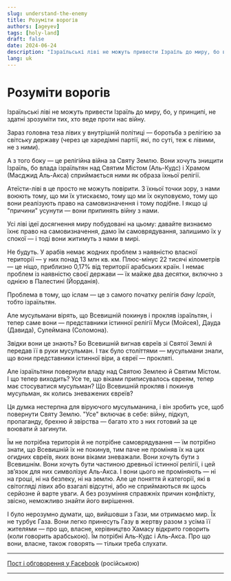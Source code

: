 ```yaml
---
slug: understand-the-enemy
title: Розуміти ворогів
authors: [ageyev]
tags: [holy-land]
draft: false
date: 2024-06-24
description: "Ізраїльські ліві не можуть привести Ізраїль до миру, бо в принципі не здатні зрозуміти тих, хто веде проти нас війну"
lang: uk 
---
```


# Розуміти ворогів

Ізраїльські ліві не можуть привести Ізраїль до миру, бо, у принципі, не здатні зрозуміти тих, хто веде проти нас війну.

Зараз головна теза лівих у внутрішній політиці — боротьба з релігією за світську державу (через це харедімні партії, які, по суті, теж є лівими, не з ними).

А з того боку — це релігійна війна за Святу Землю. Вони хочуть знищити Ізраїль, бо влада ізраїльтян над Святим Містом (Аль-Кудс) і Храмом (Масджид Аль-Акса) сприймається ними як образа їхньої релігії.

Атеїсти-ліві в це просто не можуть повірити. З їхньої точки зору, з нами воюють тому, що ми їх утискаємо, тому що ми їх окуповуємо, тому що вони реалізують право на самовизначення і тому подібне. І якщо ці "причини" усунути — вони припинять війну з нами.

Усі ліві ідеї досягнення миру побудовані на цьому: давайте визнаємо їхнє право на самовизначення, дамо їм самоврядування, залишимо їх у спокої — і тоді вони житимуть з нами в мирі.

Не будуть. У арабів немає жодних проблем з наявністю власної території — у них понад 13 млн кв. км. Плюс-мінус 22 тисячі кілометрів — це ніщо, приблизно 0,17% від території арабських країн. І немає проблем із наявністю своєї держави — їх майже два десятки, включно з однією в Палестині (Йорданія).

Проблема в тому, що іслам — це з самого початку релігія *бану Ісраїл*, тобто ізраїльтян.

Але мусульмани вірять, що Всевишній покинув і прокляв ізраїльтян, і тепер саме вони — представники істинної релігії Муси (Мойсея), Дауда (Давида), Сулеймана (Соломона).

Звідки вони це знають? Бо Всевишній вигнав євреїв зі Святої Землі й передав її в руки мусульман. І так було століттями — мусульмани знали, що вони представники істинної віри, а євреї — прокляті.

Але ізраїльтяни повернули владу над Святою Землею й Святим Містом. І що тепер виходить? Усе те, що віками приписувалось євреям, тепер має стосуватися мусульман? Що Всевишній прокляв і покинув мусульман, як колись зневажених євреїв?

Ця думка нестерпна для віруючого мусульманина, і він зробить усе, щоб повернути Святу Землю. "Усе" включає в себе: війну, підкуп, пропаганду, брехню й звірства — багато хто з них готовий за це воювати й загинути.

Їм не потрібна територія й не потрібне самоврядування — їм потрібно знати, що Всевишній їх не покинув, тим паче не проміняв їх на цих огидних євреїв, яких вони віками зневажали. Вони хочуть бути з Всевишнім. Вони хочуть бути частиною древньої істинної релігії, і цей зв’язок для них символізує Аль-Акса. І вони цього не проміняють — ні на гроші, ні на безпеку, ні на землю. Але це поняття й категорії, які в світогляді лівих або взагалі відсутні, або не сприймаються як щось серйозне й варте уваги. А без розуміння справжніх причин конфлікту, звісно, неможливо знайти його вирішення.

І було нерозумно думати, що, вийшовши з Гази, ми отримаємо мир. Їх не турбує Газа. Вони легко принесуть Газу в жертву разом з усіма її жителями — про що, власне, керівництво Хамасу відкрито говорить (коли говорить арабською). Їм потрібні Аль-Кудс і Аль-Акса. Про що вони, власне, також говорять — тільки треба слухати.

---

[Пост і обговорення у Facebook](https://www.facebook.com/viktor.ageyev/posts/pfbid02tPEi5cCnuSr67La9TrwjWdVcANYvZKx7udY5jGRYWgnRUaeZsToBBMAPnQiGL8bil) (російською)

---